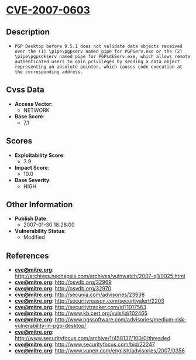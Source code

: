 
# [CVE-2007-0603](http://archives.neohapsis.com/archives/vulnwatch/2007-q1/0025.html)

## Description

- `PGP Desktop before 9.5.1 does not validate data objects received over the (1) \pipe\pgpserv named pipe for PGPServ.exe or the (2) \pipe\pgpsdkserv named pipe for PGPsdkServ.exe, which allows remote authenticated users to gain privileges by sending a data object representing an absolute pointer, which causes code execution at the corresponding address.`

## Cvss Data

- **Access Vector**:
  - NETWORK
- **Base Score**:
  - 7.1

## Scores

- **Exploitability Score**:
  - 3.9
- **Impact Score**:
  - 10.0
- **Base Severity**:
  - HIGH

## Other Information

- **Publish Date**:
  - 2007-01-30 18:28:00
- **Vulnerability Status**:
  - Modified

## References

- **cve@mitre.org**: http://archives.neohapsis.com/archives/vulnwatch/2007-q1/0025.html
- **cve@mitre.org**: http://osvdb.org/32969
- **cve@mitre.org**: http://osvdb.org/32970
- **cve@mitre.org**: http://secunia.com/advisories/23938
- **cve@mitre.org**: http://securityreason.com/securityalert/2203
- **cve@mitre.org**: http://securitytracker.com/id?1017563
- **cve@mitre.org**: http://www.kb.cert.org/vuls/id/102465
- **cve@mitre.org**: http://www.ngssoftware.com/advisories/medium-risk-vulnerability-in-pgp-desktop/
- **cve@mitre.org**: http://www.securityfocus.com/archive/1/458137/100/0/threaded
- **cve@mitre.org**: http://www.securityfocus.com/bid/22247
- **cve@mitre.org**: http://www.vupen.com/english/advisories/2007/0356
